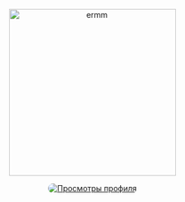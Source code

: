 <p align="center">
  <img src="https://files.catbox.moe/eiv0ip.jpeg" alt="ermm" width="300"/>
</p>

<div align="center">
  <a href="https://github.com/sumi-vitae">
    <img src="https://komarev.com/ghpvc/?username=sumi-vitae&label=views&color=B174C7&style=flat&labelColor=B174C7" alt="Просмотры профиля" style="border-radius: 10px;" />
  </a>
</div>

